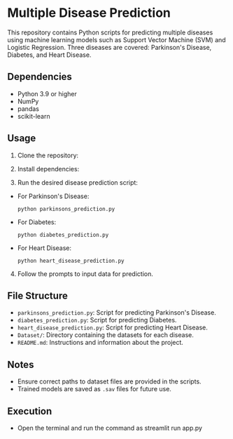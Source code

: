 # Multiple Disease Prediction

This repository contains Python scripts for predicting multiple diseases using machine learning models such as Support Vector Machine (SVM) and Logistic Regression. Three diseases are covered: Parkinson's Disease, Diabetes, and Heart Disease.

## Dependencies
- Python 3.9 or higher
- NumPy
- pandas
- scikit-learn

## Usage
1. Clone the repository:

2. Install dependencies:

3. Run the desired disease prediction script:
- For Parkinson's Disease:
  ```
  python parkinsons_prediction.py
  ```
- For Diabetes:
  ```
  python diabetes_prediction.py
  ```
- For Heart Disease:
  ```
  python heart_disease_prediction.py
  ```

4. Follow the prompts to input data for prediction.

## File Structure
- `parkinsons_prediction.py`: Script for predicting Parkinson's Disease.
- `diabetes_prediction.py`: Script for predicting Diabetes.
- `heart_disease_prediction.py`: Script for predicting Heart Disease.
- `Dataset/`: Directory containing the datasets for each disease.
- `README.md`: Instructions and information about the project.

## Notes
- Ensure correct paths to dataset files are provided in the scripts.
- Trained models are saved as `.sav` files for future use.

## Execution
- Open the terminal and run the command as streamlit run app.py
